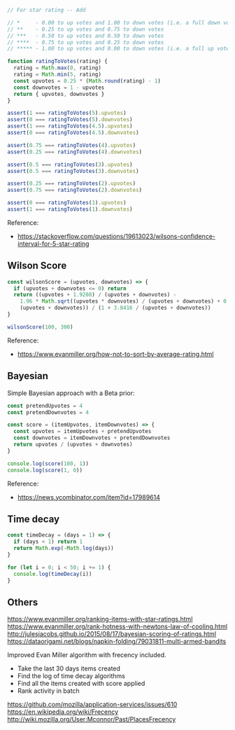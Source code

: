 ```js
// For star rating -- Add

// *     - 0.00 to up votes and 1.00 to down votes (i.e. a full down vote)
// **    - 0.25 to up votes and 0.75 to down votes
// ***   - 0.50 to up votes and 0.50 to down votes
// ****  - 0.75 to up votes and 0.25 to down votes
// ***** - 1.00 to up votes and 0.00 to down votes (i.e. a full up vote)

function ratingToVotes(rating) {
  rating = Math.max(0, rating)
  rating = Math.min(5, rating)
  const upvotes = 0.25 * (Math.round(rating) - 1)
  const downvotes = 1 - upvotes
  return { upvotes, downvotes }
}

assert(1 === ratingToVotes(5).upvotes)
assert(0 === ratingToVotes(5).downvotes)
assert(1 === ratingToVotes(4.5).upvotes)
assert(0 === ratingToVotes(4.5).downvotes)

assert(0.75 === ratingToVotes(4).upvotes)
assert(0.25 === ratingToVotes(4).downvotes)

assert(0.5 === ratingToVotes(3).upvotes)
assert(0.5 === ratingToVotes(3).downvotes)

assert(0.25 === ratingToVotes(2).upvotes)
assert(0.75 === ratingToVotes(2).downvotes)

assert(0 === ratingToVotes(1).upvotes)
assert(1 === ratingToVotes(1).downvotes)
```

Reference:
- https://stackoverflow.com/questions/19613023/wilsons-confidence-interval-for-5-star-rating


## Wilson Score

```js
const wilsonScore = (upvotes, downvotes) => {
  if (upvotes + downvotes <= 0) return
  return ((upvotes + 1.9208) / (upvotes + downvotes) -
    1.96 * Math.sqrt((upvotes * downvotes) / (upvotes + downvotes) + 0.9604) /
    (upvotes + downvotes)) / (1 + 3.8416 / (upvotes + downvotes))
}

wilsonScore(100, 300)
```

Reference:
- https://www.evanmiller.org/how-not-to-sort-by-average-rating.html


## Bayesian

Simple Bayesian approach with a Beta prior:

```js
const pretendUpvotes = 4
const pretendDownvotes = 4

const score = (itemUpvotes, itemDownvotes) => {
  const upvotes = itemUpvotes + pretendUpvotes
  const downvotes = itemDownvotes + pretendDownvotes
  return upvotes / (upvotes + downvotes)
}

console.log(score(100, 1))
console.log(score(1, 0))
```

Reference:
- https://news.ycombinator.com/item?id=17989614

## Time decay
```js
const timeDecay = (days = 1) => {
  if (days < 1) return 1
  return Math.exp(-Math.log(days))
}

for (let i = 0; i < 50; i += 1) {
  console.log(timeDecay(i))
}
```

## Others


https://www.evanmiller.org/ranking-items-with-star-ratings.html
https://www.evanmiller.org/rank-hotness-with-newtons-law-of-cooling.html
http://julesjacobs.github.io/2015/08/17/bayesian-scoring-of-ratings.html
https://dataorigami.net/blogs/napkin-folding/79031811-multi-armed-bandits

Improved Evan Miller algorithm with frecency included.
- Take the last 30 days items created 
- Find the log of time decay algorithms
- Find all the items created with score applied
- Rank activity in batch

https://github.com/mozilla/application-services/issues/610
https://en.wikipedia.org/wiki/Frecency
http://wiki.mozilla.org/User:Mconnor/Past/PlacesFrecency
